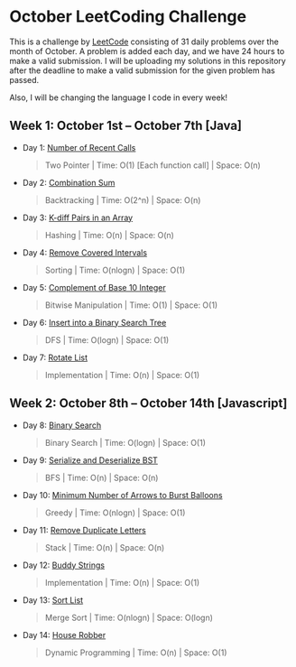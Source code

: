 # October LeetCoding Challenge

This is a challenge by [LeetCode](https://leetcode.com/explore/featured/card/october-leetcoding-challenge/) consisting of 31 daily problems over the month of October. A problem is added each day, and we have 24 hours to make a valid submission. I will be uploading my solutions in this repository after the deadline to make a valid submission for the given problem has passed. 

Also, I will be changing the language I code in every week!


## Week 1: October 1st – October 7th [Java]

* Day 1: [Number of Recent Calls](https://leetcode.com/explore/featured/card/october-leetcoding-challenge/559/week-1-october-1st-october-7th/3480/)

    > Two Pointer | 
    > Time: O(1) [Each function call] |
    > Space: O(n) 

* Day 2: [Combination Sum](https://leetcode.com/explore/featured/card/october-leetcoding-challenge/559/week-1-october-1st-october-7th/3481/)

    > Backtracking | 
    > Time: O(2^n) |
    > Space: O(n) 

* Day 3: [K-diff Pairs in an Array](https://leetcode.com/explore/featured/card/october-leetcoding-challenge/559/week-1-october-1st-october-7th/3482/)

    > Hashing | 
    > Time: O(n) |
    > Space: O(n) 

* Day 4: [Remove Covered Intervals](https://leetcode.com/explore/featured/card/october-leetcoding-challenge/559/week-1-october-1st-october-7th/3483/)

    > Sorting | 
    > Time: O(nlogn) |
    > Space: O(1)
    
* Day 5: [Complement of Base 10 Integer](https://leetcode.com/explore/featured/card/october-leetcoding-challenge/559/week-1-october-1st-october-7th/3484/)

    > Bitwise Manipulation | 
    > Time: O(1) |
    > Space: O(1)

* Day 6: [Insert into a Binary Search Tree](https://leetcode.com/explore/featured/card/october-leetcoding-challenge/559/week-1-october-1st-october-7th/3485/)

    > DFS | 
    > Time: O(logn) |
    > Space: O(1)

* Day 7: [Rotate List](https://leetcode.com/explore/featured/card/october-leetcoding-challenge/559/week-1-october-1st-october-7th/3486/)

    > Implementation | 
    > Time: O(n) |
    > Space: O(1)


## Week 2: October 8th – October 14th [Javascript]

* Day 8: [Binary Search](https://leetcode.com/explore/featured/card/october-leetcoding-challenge/560/week-2-october-8th-october-14th/3488/)

    > Binary Search | 
    > Time: O(logn) |
    > Space: O(1)

* Day 9: [Serialize and Deserialize BST](https://leetcode.com/explore/featured/card/october-leetcoding-challenge/560/week-2-october-8th-october-14th/3489/)

    > BFS | 
    > Time: O(n) |
    > Space: O(n)

* Day 10: [Minimum Number of Arrows to Burst Balloons](https://leetcode.com/explore/featured/card/october-leetcoding-challenge/560/week-2-october-8th-october-14th/3490/)

    > Greedy | 
    > Time: O(nlogn) |
    > Space: O(1)

* Day 11: [Remove Duplicate Letters](https://leetcode.com/explore/featured/card/october-leetcoding-challenge/560/week-2-october-8th-october-14th/3491/)

    > Stack | 
    > Time: O(n) |
    > Space: O(n)

* Day 12: [Buddy Strings](https://leetcode.com/explore/featured/card/october-leetcoding-challenge/560/week-2-october-8th-october-14th/3492/)

    > Implementation | 
    > Time: O(n) |
    > Space: O(1)

* Day 13: [Sort List](https://leetcode.com/explore/featured/card/october-leetcoding-challenge/560/week-2-october-8th-october-14th/3493/)

    > Merge Sort | 
    > Time: O(nlogn) |
    > Space: O(logn)

* Day 14: [House Robber](https://leetcode.com/explore/featured/card/october-leetcoding-challenge/560/week-2-october-8th-october-14th/3494/)

    > Dynamic Programming | 
    > Time: O(n) |
    > Space: O(1)